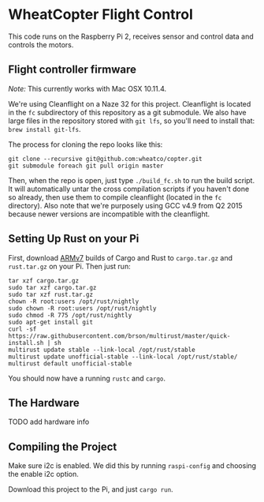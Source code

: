 # WheatCopter Flight Control

This code runs on the Raspberry Pi 2, receives sensor and control data and controls the motors.

## Flight controller firmware

_Note:_ This currently works with Mac OSX 10.11.4.

We're using Cleanflight on a Naze 32 for this project. Cleanflight is located in the `fc` subdirectory of this repository as a git submodule. We also have large files in the repository stored with `git lfs`, so you'll need to install that: `brew install git-lfs`.

The process for cloning the repo looks like this:

    git clone --recursive git@github.com:wheatco/copter.git
    git submodule foreach git pull origin master

Then, when the repo is open, just type `./build_fc.sh` to run the build script. It will automatically untar the cross compilation scripts if you haven't done so already, then use them to compile cleanflight (located in the `fc` directory). Also note that we're purposely using GCC v4.9 from Q2 2015 because newer versions are incompatible with the cleanflight.

## Setting Up Rust on your Pi

First, download [ARMv7](https://github.com/warricksothr/RustBuild#stable) builds of Cargo and Rust to `cargo.tar.gz` and `rust.tar.gz` on your Pi. Then just run:

    tar xzf cargo.tar.gz
    sudo tar xzf cargo.tar.gz
    sudo tar xzf rust.tar.gz
    chown -R root:users /opt/rust/nightly
    sudo chown -R root:users /opt/rust/nightly
    sudo chmod -R 775 /opt/rust/nightly
    sudo apt-get install git
    curl -sf https://raw.githubusercontent.com/brson/multirust/master/quick-install.sh | sh
    multirust update stable --link-local /opt/rust/stable
    multirust update unofficial-stable --link-local /opt/rust/stable/
    multirust default unofficial-stable

You should now have a running `rustc` and `cargo`.

## The Hardware

TODO add hardware info

## Compiling the Project

Make sure i2c is enabled. We did this by running `raspi-config` and choosing the enable i2c option.

Download this project to the Pi, and just `cargo run`.
